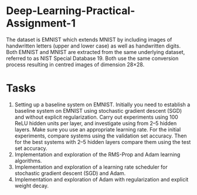 # Deep-Learning-Practical-Assignment-1
The dataset is EMNIST which extends MNIST by including images of handwritten letters (upper and lower case) as well as handwritten digits. Both EMNIST and MNIST are extracted from the same underlying dataset, referred to as NIST Special Database 19. Both use the same conversion process resulting in centred images of dimension 28×28.

# Tasks
  1. Setting up a baseline system on EMNIST. Initially you need to establish a baseline system on EMNIST using stochastic gradient descent (SGD) and without explicit regularization. Carry out experiments using 100 ReLU hidden units per layer, and investigate using from 2–5 hidden layers. Make sure you use an appropriate learning rate. For the initial experiments, compare systems using the validation set accuracy. Then for the best systems with 2–5 hidden layers compare them using the test
set accuracy.
  2. Implementation and exploration of the RMS-Prop and Adam learning algorithms.
  3. Implementation and exploration of a learning rate scheduler for stochastic gradient descent (SGD) and Adam.
  4. Implementation and exploration of Adam with regularization and explicit weight decay.
